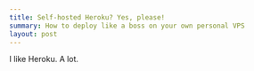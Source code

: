 ```yaml
---
title: Self-hosted Heroku? Yes, please!
summary: How to deploy like a boss on your own personal VPS
layout: post
---
```


I like Heroku. A lot. 